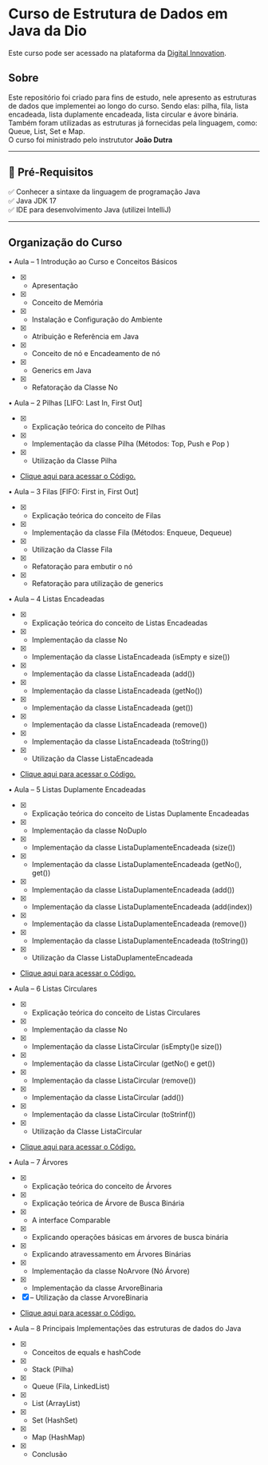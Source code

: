 # Curso de Estrutura de Dados em Java da Dio
Este curso pode ser acessado na plataforma da [Digital Innovation](https://www.dio.me/).

## Sobre 

Este repositório foi criado para fins de estudo, nele apresento as estruturas de dados que implementei ao longo do curso. Sendo elas: pilha, fila, lista encadeada, lista duplamente encadeada, lista circular e ávore binária. Também foram utilizadas as estruturas já fornecidas pela linguagem, como: Queue, List, Set e Map.
<br>
O curso foi ministrado pelo instrututor <b>João Dutra</b>

---

## 🛑 Pré-Requisitos
<p>
✅ Conhecer a sintaxe da linguagem de programação Java<br>
✅ Java JDK 17<br>
✅ IDE para desenvolvimento Java (utilizei IntelliJ)<br>
</p>

---

## Organização do Curso

• Aula – 1 Introdução ao Curso e Conceitos Básicos

- [x] - Apresentação
- [x] - Conceito de Memória
- [x] - Instalação e Configuração do Ambiente
- [x] - Atribuição e Referência em Java
- [x] - Conceito de nó e Encadeamento de nó
- [x] - Generics em Java
- [x] - Refatoração da Classe No

• Aula – 2 Pilhas [LIFO: Last In, First Out]

- [x] - Explicação teórica do conceito de Pilhas
- [x] - Implementação da classe Pilha (Métodos: Top, Push e Pop )
- [x] - Utilização da Classe Pilha

- [Clique aqui para acessar o Código.]()

• Aula – 3 Filas [FIFO: First in, First Out]

- [x] - Explicação teórica do conceito de Filas
- [x] - Implementação da classe Fila (Métodos: Enqueue, Dequeue)
- [x] - Utilização da Classe Fila
- [x] - Refatoração para embutir o nó
- [x] - Refatoração para utilização de generics

• Aula – 4 Listas Encadeadas

- [x] - Explicação teórica do conceito de Listas Encadeadas
- [x] - Implementação da classe No
- [x] - Implementação da classe ListaEncadeada (isEmpty e size())
- [x] - Implementação da classe ListaEncadeada (add())
- [x] - Implementação da classe ListaEncadeada (getNo())
- [x] - Implementação da classe ListaEncadeada (get())
- [x] - Implementação da classe ListaEncadeada (remove())
- [x] - Implementação da classe ListaEncadeada (toString())
- [x] - Utilização da Classe ListaEncadeada

- [Clique aqui para acessar o Código.]()

• Aula – 5 Listas Duplamente Encadeadas

- [x] - Explicação teórica do conceito de Listas Duplamente Encadeadas
- [x] - Implementação da classe NoDuplo
- [x] - Implementação da classe ListaDuplamenteEncadeada (size())
- [x] - Implementação da classe ListaDuplamenteEncadeada (getNo(), get())
- [x] - Implementação da classe ListaDuplamenteEncadeada (add())
- [x] - Implementação da classe ListaDuplamenteEncadeada (add(index))
- [x] - Implementação da classe ListaDuplamenteEncadeada (remove())
- [x] - Implementação da classe ListaDuplamenteEncadeada (toString())
- [x] - Utilização da Classe ListaDuplamenteEncadeada

- [Clique aqui para acessar o Código.]()

• Aula – 6 Listas Circulares

- [x] - Explicação teórica do conceito de Listas Circulares
- [x] - Implementação da classe No
- [x] - Implementação da classe ListaCircular (isEmpty()e size())
- [x] - Implementação da classe ListaCircular (getNo() e get())
- [x] - Implementação da classe ListaCircular (remove())
- [x] - Implementação da classe ListaCircular (add())
- [x] - Implementação da classe ListaCircular (toStrinf())
- [x] - Utilização da Classe ListaCircular

- [Clique aqui para acessar o Código.]()

• Aula – 7 Árvores

- [x] - Explicação teórica do conceito de Árvores
- [x] - Explicação teórica de Árvore de Busca Binária
- [x] - A interface Comparable
- [x] - Explicando operações básicas em árvores de busca binária
- [x] - Explicando atravessamento em Árvores Binárias
- [x] - Implementação da classe NoArvore (Nó Árvore)
- [x] - Implementação da classe ArvoreBinaria
- [x] – Utilização da classe ArvoreBinaria

- [Clique aqui para acessar o Código.]()

• Aula – 8 Principais Implementações das estruturas de dados do Java

- [x] - Conceitos de equals e hashCode
- [x] - Stack (Pilha)
- [x] - Queue (Fila, LinkedList)
- [x] - List (ArrayList)
- [x] - Set (HashSet)
- [x] - Map (HashMap)
- [x] - Conclusão